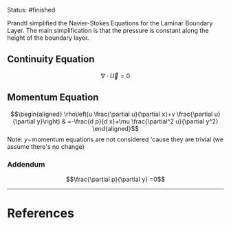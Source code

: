 Status: #finished 

Prandtl simplified the Navier-Stokes Equations for the Laminar Boundary Layer. The main simplification is that the pressure is constant along the height of the boundary layer. 

## Continuity Equation
$$\nabla\cdot \vec U=0$$
## Momentum Equation
$$\begin{aligned}
\rho\left(u \frac{\partial u}{\partial x}+v \frac{\partial u}{\partial y}\right) & =-\frac{d p}{d x}+\mu \frac{\partial^2 u}{\partial y^2}
\end{aligned}$$
Note: $y-$ momentum equations are not considered 'cause they are trivial (we assume there's no change)
### Addendum
$$\frac{\partial p}{\partial y} =0$$



---
# References
